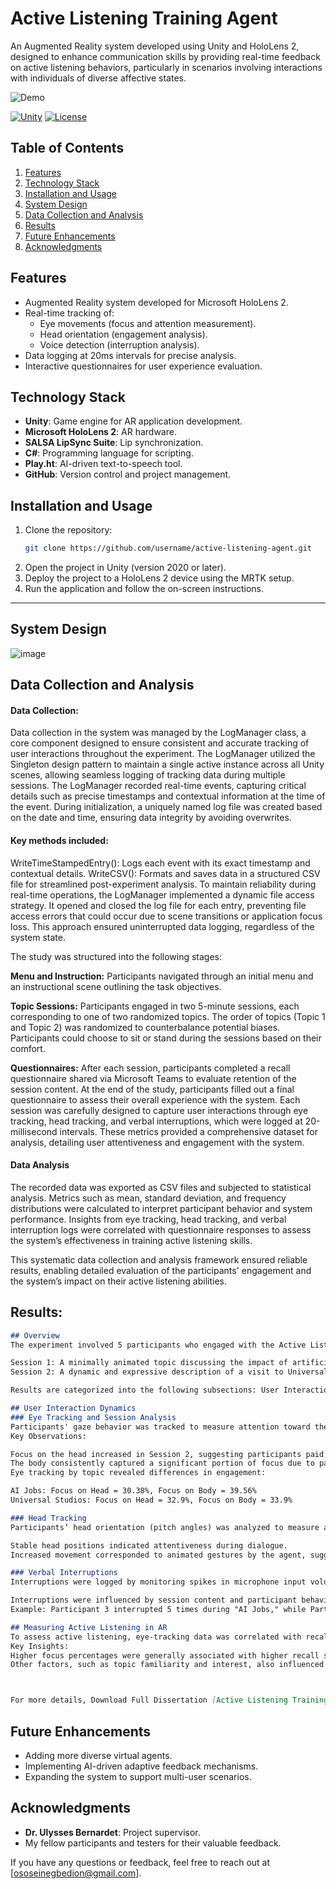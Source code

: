 # Active Listening Training Agent
An Augmented Reality system developed using Unity and HoloLens 2, designed to enhance communication skills by providing real-time feedback on active listening behaviors, particularly in scenarios involving interactions with individuals of diverse affective states.

![Demo](path-to-your-gif-or-image.gif)

[![Unity](https://img.shields.io/badge/Unity-v2024-blue)](https://unity.com)
[![License](https://img.shields.io/badge/license-MIT-green)](LICENSE)

## Table of Contents
1. [Features](#features)
2. [Technology Stack](#technology-stack)
3. [Installation and Usage](#installation-and-usage)
4. [System Design](#system-design)
5. [Data Collection and Analysis](#data-collection-and-analysis)
6. [Results](#results)
7. [Future Enhancements](#future-enhancements)
8. [Acknowledgments](#acknowledgments)


## Features
- Augmented Reality system developed for Microsoft HoloLens 2.
- Real-time tracking of:
  - Eye movements (focus and attention measurement).
  - Head orientation (engagement analysis).
  - Voice detection (interruption analysis).
- Data logging at 20ms intervals for precise analysis.
- Interactive questionnaires for user experience evaluation.


## Technology Stack
- **Unity**: Game engine for AR application development.
- **Microsoft HoloLens 2**: AR hardware.
- **SALSA LipSync Suite**: Lip synchronization.
- **C#**: Programming language for scripting.
- **Play.ht**: AI-driven text-to-speech tool.
- **GitHub**: Version control and project management.


## Installation and Usage
1. Clone the repository:
   ```bash
   git clone https://github.com/username/active-listening-agent.git
2. Open the project in Unity (version 2020 or later).
3. Deploy the project to a HoloLens 2 device using the MRTK setup.
4. Run the application and follow the on-screen instructions.

---
## System Design
![image](https://github.com/user-attachments/assets/e7c0c80c-259c-4a35-84eb-86b6e67af7ec)

## Data Collection and Analysis
#### Data Collection:
Data collection in the system was managed by the LogManager class, a core component designed to ensure consistent and accurate tracking of user interactions throughout the experiment. The LogManager utilized the Singleton design pattern to maintain a single active instance across all Unity scenes, allowing seamless logging of tracking data during multiple sessions.
The LogManager recorded real-time events, capturing critical details such as precise timestamps and contextual information at the time of the event. During initialization, a uniquely named log file was created based on the date and time, ensuring data integrity by avoiding overwrites.

#### Key methods included:
WriteTimeStampedEntry(): Logs each event with its exact timestamp and contextual details.
WriteCSV(): Formats and saves data in a structured CSV file for streamlined post-experiment analysis.
To maintain reliability during real-time operations, the LogManager implemented a dynamic file access strategy. It opened and closed the log file for each entry, preventing file access errors that could occur due to scene transitions or application focus loss. This approach ensured uninterrupted data logging, regardless of the system state.

The study was structured into the following stages:

**Menu and Instruction:** Participants navigated through an initial menu and an instructional scene outlining the task objectives.

**Topic Sessions:**
Participants engaged in two 5-minute sessions, each corresponding to one of two randomized topics.
The order of topics (Topic 1 and Topic 2) was randomized to counterbalance potential biases.
Participants could choose to sit or stand during the sessions based on their comfort.

**Questionnaires:**
After each session, participants completed a recall questionnaire shared via Microsoft Teams to evaluate retention of the session content.
At the end of the study, participants filled out a final questionnaire to assess their overall experience with the system.
Each session was carefully designed to capture user interactions through eye tracking, head tracking, and verbal interruptions, which were logged at 20-millisecond intervals. These metrics provided a comprehensive dataset for analysis, detailing user attentiveness and engagement with the system.

#### Data Analysis

The recorded data was exported as CSV files and subjected to statistical analysis. Metrics such as mean, standard deviation, and frequency distributions were calculated to interpret participant behavior and system performance. Insights from eye tracking, head tracking, and verbal interruption logs were correlated with questionnaire responses to assess the system’s effectiveness in training active listening skills.

This systematic data collection and analysis framework ensured reliable results, enabling detailed evaluation of the participants' engagement and the system’s impact on their active listening abilities.

## **Results:**
```markdown
## Overview
The experiment involved 5 participants who engaged with the Active Listening Agent in two distinct sessions. The sessions were presented in random order to minimize potential order bias.

Session 1: A minimally animated topic discussing the impact of artificial intelligence on the job market.
Session 2: A dynamic and expressive description of a visit to Universal Studios.

Results are categorized into the following subsections: User Interaction Dynamics and Measurement of Active Listening in AR.

## User Interaction Dynamics
### Eye Tracking and Session Analysis
Participants' gaze behavior was tracked to measure attention toward the character's head and upper body. Below are the aggregated findings:
Key Observations:

Focus on the head increased in Session 2, suggesting participants paid closer attention to facial expressions and gestures.
The body consistently captured a significant portion of focus due to participants' seating positions.
Eye tracking by topic revealed differences in engagement:

AI Jobs: Focus on Head = 30.38%, Focus on Body = 39.56%
Universal Studios: Focus on Head = 32.9%, Focus on Body = 33.9%

### Head Tracking
Participants’ head orientation (pitch angles) was analyzed to measure attentiveness. Normalized data highlighted trends:

Stable head positions indicated attentiveness during dialogue.
Increased movement corresponded to animated gestures by the agent, suggesting heightened engagement.

### Verbal Interruptions
Interruptions were logged by monitoring spikes in microphone input volume. Key findings:

Interruptions were influenced by session content and participant behavior.
Example: Participant 3 interrupted 5 times during "AI Jobs," while Participant 4 recorded none.

## Measuring Active Listening in AR
To assess active listening, eye-tracking data was correlated with recall questionnaire scores:
Key Insights:
Higher focus percentages were generally associated with higher recall scores.
Other factors, such as topic familiarity and interest, also influenced performance.



For more details, Download Full Dissertation [Active Listening Training Agent.pdf](https://github.com/230387748-Ose/Active_Listening_Training_Agent/blob/00279113fc4366c993caf40e5abf73426a0d25fc/Active%20Listening%20Training%20Agent.pdf).

```
## Future Enhancements
- Adding more diverse virtual agents.
- Implementing AI-driven adaptive feedback mechanisms.
- Expanding the system to support multi-user scenarios.

## Acknowledgments
- **Dr. Ulysses Bernardet**: Project supervisor.
- My fellow participants and testers for their valuable feedback.

If you have any questions or feedback, feel free to reach out at [ososeinegbedion@gmail.com].
